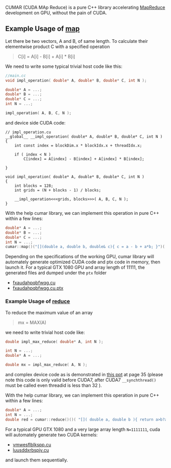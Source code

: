 CUMAR (CUDA MAp Reduce) is a pure C++ library accelerating [MapReduce](https://www.wikiwand.com/en/MapReduce) development on GPU, without the pain of CUDA.

## Example Usage of [__map__](http://www.wikiwand.com/en/Map_(higher-order_function))

Let there be two vectors, A and B, of same length. To calculate their elementwise product C with a specified operation

> C[i] = A[i] - B[i] + A[i] * B[i]

We need to write some typical trivial host code like this:

```C++
//main.cc
void impl_operation( double* A, double* B, double* C, int N );

double* A = ...;
double* B = ...;
double* C = ...;
int N = ...;

impl_operation( A, B, C, N );
```

and device side CUDA code:

```CUDA
// impl_operation.cu
__global__ __impl_operation( double* A, double* B, double* C, int N )
{
    int const index = blockDim.x * blockIdx.x + threadIdx.x;

    if ( index < N )
        C[index] = A[index] - B[index] + A[index] * B[index];

}

void impl_operation( double* A, double* B, double* C, int N )
{
    int blocks = 128;
    int grids = (N + blocks - 1) / blocks;

    __impl_operation<<<grids, blocks>>>( A, B, C, N );
}
```

With the help cumar library, we can implement this operation in pure C++ within a few lines:

```C++
double* A = ...;
double* B = ...;
double* C = ...;
int N = ...;
cumar::map()("[](double a, double b, double& c){ c = a - b + a*b; }")( A, A+N, B, C );
```

Depending on the specifications of the working GPU, cumar library will automately generate optimized CUDA code and ptx code in memory, then launch it.
For a typical GTX 1080 GPU and array length of 11111, the generated files ard dumped under the `ptx` folder

+ [fxaudahpqbfwqg.cu](ptx/fxaudahpqbfwqg.cu)
+ [fxaudahpqbfwqg.cu.ptx](ptx/fxaudahpqbfwqg.cu.ptx)

### Example Usage of [__reduce__](https://en.wikipedia.org/wiki/Fold_(higher-order_function))

To reduce the maximum value of an array

> mx = MAX(A)

we need to write trivial host code like:

```C++
double impl_max_reduce( double* A, int N );

int N = ...;
double* A = ...;

double mx = impl_max_reduce( A, N );
```

and complex device code as is demonstrated in [this ppt](http://developer.download.nvidia.com/compute/cuda/1.1-Beta/x86_website/projects/reduction/doc/reduction.pdf) at page 35 (please note this code is only valid before CUDA7, after CUDA7 `__synchthread()` must be called even threadid is less than 32 ).

With the help cumar library, we can implement this operation in pure C++ within a few lines:
```c++
double* A = ...;
int N = ...;
double red = cumar::reduce()()( "[]( double a, double b ){ return a>b?a:b; }" )( A, A+N );
```

For a typical GPU GTX 1080 and a very large array length `N=1111111`,  cuda will automately generate two CUDA kernels:
+ [vmwesflblkspp.cu](ptx/vmwesflblkspp.cu)
+ [luusddxrbspjv.cu](ptx/luusddxrbspjv.cu)

and launch them sequentially.



